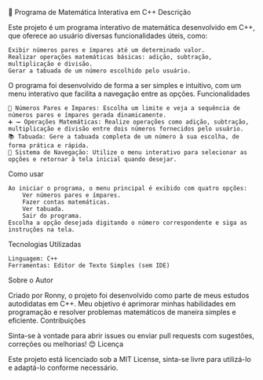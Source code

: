 🚀 Programa de Matemática Interativa em C++
Descrição

Este projeto é um programa interativo de matemática desenvolvido em C++, que oferece ao usuário diversas funcionalidades úteis, como:

    Exibir números pares e ímpares até um determinado valor.
    Realizar operações matemáticas básicas: adição, subtração, multiplicação e divisão.
    Gerar a tabuada de um número escolhido pelo usuário.

O programa foi desenvolvido de forma a ser simples e intuitivo, com um menu interativo que facilita a navegação entre as opções.
Funcionalidades

    🧮 Números Pares e Ímpares: Escolha um limite e veja a sequência de números pares e ímpares gerada dinamicamente.
    ➕ ➖ Operações Matemáticas: Realize operações como adição, subtração, multiplicação e divisão entre dois números fornecidos pelo usuário.
    📚 Tabuada: Gere a tabuada completa de um número à sua escolha, de forma prática e rápida.
    🔄 Sistema de Navegação: Utilize o menu interativo para selecionar as opções e retornar à tela inicial quando desejar.

Como usar

    Ao iniciar o programa, o menu principal é exibido com quatro opções:
        Ver números pares e ímpares.
        Fazer contas matemáticas.
        Ver tabuada.
        Sair do programa.
    Escolha a opção desejada digitando o número correspondente e siga as instruções na tela.

Tecnologias Utilizadas

    Linguagem: C++
    Ferramentas: Editor de Texto Simples (sem IDE)

Sobre o Autor

Criado por Ronny, o projeto foi desenvolvido como parte de meus estudos autodidatas em C++. Meu objetivo é aprimorar minhas habilidades em programação e resolver problemas matemáticos de maneira simples e eficiente.
Contribuições

Sinta-se à vontade para abrir issues ou enviar pull requests com sugestões, correções ou melhorias! 😊
Licença

Este projeto está licenciado sob a MIT License, sinta-se livre para utilizá-lo e adaptá-lo conforme necessário.
